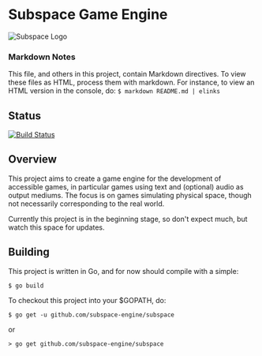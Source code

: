 

# Subspace Game Engine

![Subspace Logo](https://avatars0.githubusercontent.com/u/26886018?v=3&u=7f7d8ad46f890e0bc975dda96db28885fdfd38e5&s=400 "Subspace Logo")

### Markdown Notes

This file, and others in this project, contain Markdown directives. To view these files as HTML, process them with markdown. For instance, to view an HTML version in the console, do: `$ markdown README.md | elinks`

## Status

[![Build Status](https://api.travis-ci.org/subspace-engine/subspace.svg?branch=master)](https://travis-ci.org/subspace-engine/subspace)  

## Overview

This project aims to create a game engine for the development of accessible games, in particular games using text and (optional) audio as output mediums. The focus is on games simulating physical space, though not necessarily corresponding to the real world.

Currently this project is in the beginning stage, so don't expect much, but watch this space for updates.

## Building

This project is written in Go, and for now should compile with a simple:

`$ go build`

To checkout this project into your $GOPATH, do:

`$ go get -u github.com/subspace-engine/subspace`

or

`> go get github.com/subspace-engine/subspace`

